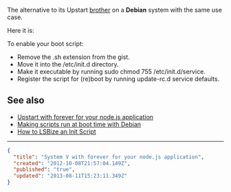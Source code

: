 The alternative to its Upstart [brother](http://ngryman.tumblr.com/post/32830060834/upstart-with-forever-for-your-nodejs-application)
on a **Debian** system with the same use case.

Here it is:

<script src="https://gist.github.com/ngryman/3834896.js"></script>

To enable your boot script:

- Remove the .sh extension from the gist.
- Move it into the /etc/init.d directory.
- Make it executable by running sudo chmod 755 /etc/init.d/service.
- Register the script for (re)boot by running update-rc.d service defaults.

## See also

- [Upstart with forever for your node.js application](http://ngryman.tumblr.com/post/32830060834/upstart-with-forever-for-your-nodejs-application)
- [Making scripts run at boot time with Debian](http://www.debian-administration.org/articles/28)
- [How to LSBize an Init Script](http://wiki.debian.org/LSBInitScripts)

---
```json
{
  "title": "System V with forever for your node.js application",
  "created": "2012-10-08T21:57:04.149Z",
  "published": "true",
  "updated": "2013-08-11T15:23:11.349Z"
}
```
